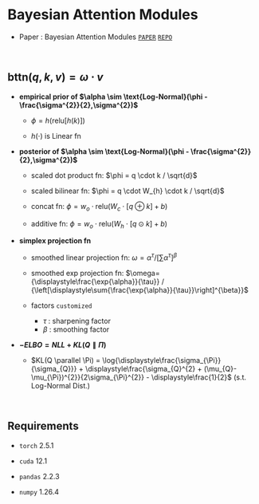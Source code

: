 # Bayesian Attention Modules

- Paper : Bayesian Attention Modules [`PAPER`](https://doi.org/10.48550/arXiv.2010.10604) [`REPO`](https://github.com/zhougroup/BAM)

</br>

## $\text{bttn}(q,k,v)=\omega \cdot v$

- **empirical prior of $\alpha \sim \text{Log-Normal}(\phi - \frac{\sigma^{2}}{2},\sigma^{2})$**
  - $\phi=h(\text{relu}[h(k)])$

  - $h(\cdot)$ is Linear fn

- **posterior of $\alpha \sim \text{Log-Normal}(\phi - \frac{\sigma^{2}}{2},\sigma^{2})$**
    - scaled dot product fn: $\phi = q \cdot k / \sqrt{d}$
    
    - scaled bilinear fn: $\phi = q \cdot W_{h} \cdot k / \sqrt{d}$
    
    - concat fn: $\phi = w_{o} \cdot \text{relu}(W_{c} \cdot [q \oplus k] + b)$
    
    - additive fn: $\phi = w_{o} \cdot \text{relu}(W_{h} \cdot [q \odot k] + b)$

- **simplex projection fn**
    - smoothed linear projection fn: $\omega=\alpha^{\tau} \Bigg/ \left[\sum{\alpha^{\tau}}\right]^{\beta}$
    
    - smoothed exp projection fn: $\omega={\displaystyle\frac{\exp{\alpha}}{\tau}} / {\left[\displaystyle\sum{\frac{\exp{\alpha}}{\tau}}\right]^{\beta}}$
    
    - factors `customized`
        - $\tau$ : sharpening factor
        - $\beta$ : smoothing factor

- **$-ELBO = NLL + KL(Q \parallel \Pi)$**
    - $KL(Q \parallel \Pi) = \log{\displaystyle\frac{\sigma_{\Pi}}{\sigma_{Q}}} + \displaystyle\frac{\sigma_{Q}^{2} + (\mu_{Q}-\mu_{\Pi})^{2}}{2\sigma_{\Pi}^{2}} - \displaystyle\frac{1}{2}$ (s.t. Log-Normal Dist.)

</br>

## Requirements

- `torch` 2.5.1

- `cuda` 12.1

- `pandas` 2.2.3

- `numpy` 1.26.4
